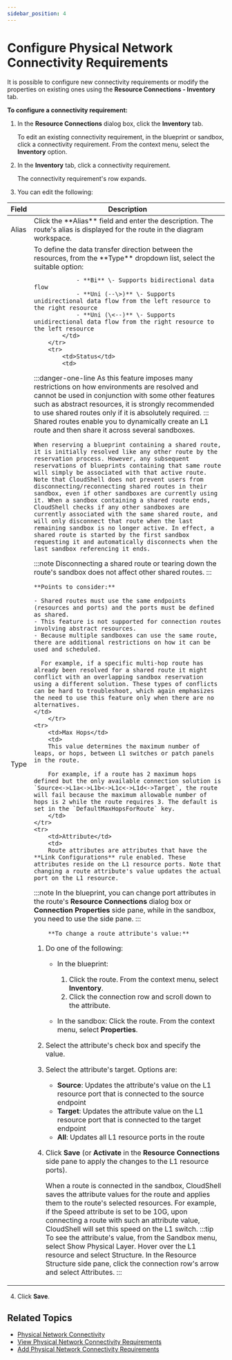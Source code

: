 ```yaml
---
sidebar_position: 4
---
```


# Configure Physical Network Connectivity Requirements

It is possible to configure new connectivity requirements or modify the properties on existing ones using the **Resource Connections - Inventory** tab.

**To configure a connectivity requirement:**

1. In the **Resource Connections** dialog box, click the **Inventory** tab.
    
    To edit an existing connectivity requirement, in the blueprint or sandbox, click a connectivity requirement. From the context menu, select the **Inventory** option.
    
2. In the **Inventory** tab, click a connectivity requirement.
    
    The connectivity requirement's row expands.
    
3. You can edit the following:
    
<table>
    <thead>
        <th>Field</th>
        <th>Description</th>
    </thead>
    <tbody>
        <tr>
            <td>Alias</td>
            <td>Click the **Alias** field and enter the description. The route's alias is displayed for the route in the diagram workspace.</td>
        </tr>
        <tr>
            <td>Type</td>
            <td>
            To define the data transfer direction between the resources, from the **Type** dropdown list, select the suitable option:

                - **Bi** \- Supports bidirectional data flow
                - **Uni (--\>)** \- Supports unidirectional data flow from the left resource to the right resource
                - **Uni (\<--)** \- Supports unidirectional data flow from the right resource to the left resource
            </td>
        </tr>
        <tr>
            <td>Status</td>
            <td>
            
:::danger-one-line
As this feature imposes many restrictions on how environments are resolved and cannot be used in conjunction with some other features such as abstract resources, it is strongly recommended to use shared routes only if it is absolutely required.
:::
                Shared routes enable you to dynamically create an L1 route and then share it across several sandboxes.

    When reserving a blueprint containing a shared route, it is initially resolved like any other route by the reservation process. However, any subsequent reservations of blueprints containing that same route will simply be associated with that active route. Note that CloudShell does not prevent users from disconnecting/reconnecting shared routes in their sandbox, even if other sandboxes are currently using it. When a sandbox containing a shared route ends, CloudShell checks if any other sandboxes are currently associated with the same shared route, and will only disconnect that route when the last remaining sandbox is no longer active. In effect, a shared route is started by the first sandbox requesting it and automatically disconnects when the last sandbox referencing it ends.

:::note
Disconnecting a shared route or tearing down the route's sandbox does not affect other shared routes.
:::

    **Points to consider:**

    - Shared routes must use the same endpoints (resources and ports) and the ports must be defined as shared.
    - This feature is not supported for connection routes involving abstract resources.
    - Because multiple sandboxes can use the same route, there are additional restrictions on how it can be used and scheduled.
      
      For example, if a specific multi-hop route has already been resolved for a shared route it might conflict with an overlapping sandbox reservation using a different solution. These types of conflicts can be hard to troubleshoot, which again emphasizes the need to use this feature only when there are no alternatives.
    </td>
        </tr>
    <tr>
        <td>Max Hops</td>
        <td>
        This value determines the maximum number of leaps, or hops, between L1 switches or patch panels in the route.

        For example, if a route has 2 maximum hops defined but the only available connection solution is `Source<->L1a<->L1b<->L1c<->L1d<->Target`, the route will fail because the maximum allowable number of hops is 2 while the route requires 3. The default is set in the `DefaultMaxHopsForRoute` key.
        </td>
    </tr>
    <tr>
        <td>Attribute</td>
        <td>
        Route attributes are attributes that have the **Link Configurations** rule enabled. These attributes reside on the L1 resource ports. Note that changing a route attribute's value updates the actual port on the L1 resource.

:::note
In the blueprint, you can change port attributes in the route's **Resource Connections** dialog box or **Connection Properties** side pane, while in the sandbox, you need to use the side pane.
:::

        **To change a route attribute's value:**

   1. Do one of the following:
       
       - In the blueprint:
           
           1. Click the route. From the context menu, select **Inventory**.
           2. Click the connection row and scroll down to the attribute.
       - In the sandbox: Click the route. From the context menu, select **Properties**.
   2. Select the attribute's check box and specify the value.
   3. Select the attribute's target. Options are:  
       
       - **Source**: Updates the attribute's value on the L1 resource port that is connected to the source endpoint
       - **Target**: Updates the attribute value on the L1 resource port that is connected to the target endpoint
       - **All**: Updates all L1 resource ports in the route
   4. Click **Save** (or **Activate** in the **Resource Connections** side pane to apply the changes to the L1 resource ports).
    
      When a route is connected in the sandbox, CloudShell saves the attribute values for the route and applies them to the route's selected resources. For example, if the Speed attribute is set to be 10G, upon connecting a route with such an attribute value, CloudShell will set this speed on the L1 switch.
      :::tip
      To see the attribute's value, from the Sandbox menu, select Show Physical Layer. Hover over the L1 resource and select Structure. In the Resource Structure side pane, click the connection row's arrow and select Attributes.
      :::
    </td>
    </tr>
   </tbody>
   </table>
    
4. Click **Save**.

## Related Topics

- [Physical Network Connectivity](./index.md)
- [View Physical Network Connectivity Requirements](./view-phy-net-connectivity-req.md)
- [Add Physical Network Connectivity Requirements](./add-phy-net-req/index.md)